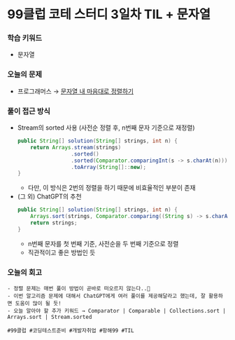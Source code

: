 # 99클럽 코테 스터디 3일차 TIL + 문자열

### 학습 키워드
- 문자열

### 오늘의 문제
- 프로그래머스 → [문자열 내 마음대로 정렬하기](https://school.programmers.co.kr/learn/courses/30/lessons/12915)

### 풀이 접근 방식
- Stream의 sorted 사용 (사전순 정렬 후, n번째 문자 기준으로 재정렬)
  ```java
  public String[] solution(String[] strings, int n) {
      return Arrays.stream(strings)
                   .sorted()
                   .sorted(Comparator.comparingInt(s -> s.charAt(n)))
                   .toArray(String[]::new);
  }
  ```
  - 다만, 이 방식은 2번의 정렬을 하기 때문에 비효율적인 부분이 존재
- (그 외) ChatGPT의 추천
  ```java
  public String[] solution(String[] strings, int n) {
      Arrays.sort(strings, Comparator.comparing((String s) -> s.charAt(n)).thenComparing(s -> s));
      return strings;
  }
  ```
  - n번째 문자를 첫 번째 기준, 사전순을 두 번째 기준으로 정렬
  - 직관적이고 좋은 방법인 듯

### 오늘의 회고
    - 정렬 문제는 매번 풀이 방법이 곧바로 떠오르지 않는다..🥲
    - 이번 알고리즘 문제에 대해서 ChatGPT에게 여러 풀이를 제공해달라고 했는데, 잘 활용하면 도움이 많이 될 듯!
    - 오늘 알아야 할 추가 키워드 → Comparator | Comparable | Collections.sort | Arrays.sort | Stream.sorted

``#99클럽 #코딩테스트준비 #개발자취업 #항해99 #TIL``